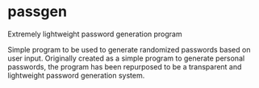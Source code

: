 # passgen
Extremely lightweight password generation program

Simple program to be used to generate randomized passwords based on user input. Originally created as a 
simple program to generate personal passwords, the program has been repurposed to be a transparent and
lightweight password generation system.
